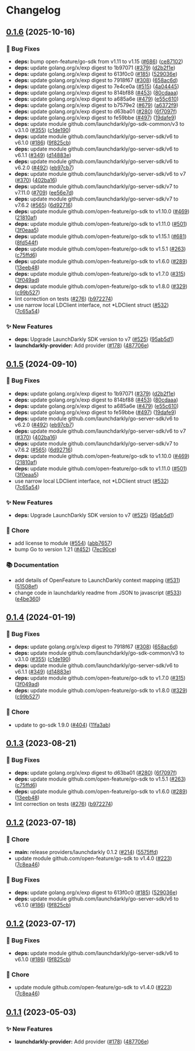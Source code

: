 # Changelog

## [0.1.6](https://github.com/gioddiggi/go-sdk-contrib/compare/providers/launchdarkly-v0.1.5...providers/launchdarkly/v0.1.6) (2025-10-16)


### 🐛 Bug Fixes

* **deps:** bump open-feature/go-sdk from v1.11 to v1.15 ([#686](https://github.com/gioddiggi/go-sdk-contrib/issues/686)) ([ce87102](https://github.com/gioddiggi/go-sdk-contrib/commit/ce871021d0c45d3c992bb00b33c8b7a8e337e9a3))
* **deps:** update golang.org/x/exp digest to 1b97071 ([#379](https://github.com/gioddiggi/go-sdk-contrib/issues/379)) ([d2b2f1e](https://github.com/gioddiggi/go-sdk-contrib/commit/d2b2f1e19d5d6e9168174dc2d0196453a57ecac1))
* **deps:** update golang.org/x/exp digest to 613f0c0 ([#185](https://github.com/gioddiggi/go-sdk-contrib/issues/185)) ([529036e](https://github.com/gioddiggi/go-sdk-contrib/commit/529036e7168726873844c6e0338459f89e00dc08))
* **deps:** update golang.org/x/exp digest to 7918f67 ([#308](https://github.com/gioddiggi/go-sdk-contrib/issues/308)) ([658ac6d](https://github.com/gioddiggi/go-sdk-contrib/commit/658ac6dee60ae9b455ead73e63b70b1cfed0444f))
* **deps:** update golang.org/x/exp digest to 7e4ce0a ([#515](https://github.com/gioddiggi/go-sdk-contrib/issues/515)) ([4a04445](https://github.com/gioddiggi/go-sdk-contrib/commit/4a04445ee4e327bc0cfe497f0d7bab64697b8b61))
* **deps:** update golang.org/x/exp digest to 814bf88 ([#453](https://github.com/gioddiggi/go-sdk-contrib/issues/453)) ([80cdaaa](https://github.com/gioddiggi/go-sdk-contrib/commit/80cdaaa9fa5ffa25eee3dd0de98588ad66aa5f2e))
* **deps:** update golang.org/x/exp digest to a685a6e ([#479](https://github.com/gioddiggi/go-sdk-contrib/issues/479)) ([e55c610](https://github.com/gioddiggi/go-sdk-contrib/commit/e55c610e419589d9bfc3a90089391cbe615d71c7))
* **deps:** update golang.org/x/exp digest to b7579e2 ([#679](https://github.com/gioddiggi/go-sdk-contrib/issues/679)) ([a6372f9](https://github.com/gioddiggi/go-sdk-contrib/commit/a6372f91b262d2f81b90bfa9e76d722ad480378b))
* **deps:** update golang.org/x/exp digest to d63ba01 ([#280](https://github.com/gioddiggi/go-sdk-contrib/issues/280)) ([6f7097f](https://github.com/gioddiggi/go-sdk-contrib/commit/6f7097f898029ceafec486d58f99f682423c7b7c))
* **deps:** update golang.org/x/exp digest to fe59bbe ([#497](https://github.com/gioddiggi/go-sdk-contrib/issues/497)) ([19dafe9](https://github.com/gioddiggi/go-sdk-contrib/commit/19dafe937a0c367a4c2b419b45be27d17d90bce2))
* **deps:** update module github.com/launchdarkly/go-sdk-common/v3 to v3.1.0 ([#355](https://github.com/gioddiggi/go-sdk-contrib/issues/355)) ([c1de190](https://github.com/gioddiggi/go-sdk-contrib/commit/c1de190948cb33d9e5fd04a3ffad2e770844d16a))
* **deps:** update module github.com/launchdarkly/go-server-sdk/v6 to v6.1.0 ([#186](https://github.com/gioddiggi/go-sdk-contrib/issues/186)) ([9f825cb](https://github.com/gioddiggi/go-sdk-contrib/commit/9f825cb7e612f7895322934259b02f2984e661e8))
* **deps:** update module github.com/launchdarkly/go-server-sdk/v6 to v6.1.1 ([#349](https://github.com/gioddiggi/go-sdk-contrib/issues/349)) ([d14883e](https://github.com/gioddiggi/go-sdk-contrib/commit/d14883eb37c18a46852cd713e2538151f5d797ec))
* **deps:** update module github.com/launchdarkly/go-server-sdk/v6 to v6.2.0 ([#492](https://github.com/gioddiggi/go-sdk-contrib/issues/492)) ([eb97cb7](https://github.com/gioddiggi/go-sdk-contrib/commit/eb97cb7a31145156d403ae7cf99843908f429040))
* **deps:** update module github.com/launchdarkly/go-server-sdk/v6 to v7 ([#370](https://github.com/gioddiggi/go-sdk-contrib/issues/370)) ([402ba16](https://github.com/gioddiggi/go-sdk-contrib/commit/402ba1610fd0d1a734d166da17544495a2c7628f))
* **deps:** update module github.com/launchdarkly/go-server-sdk/v7 to v7.11.0 ([#709](https://github.com/gioddiggi/go-sdk-contrib/issues/709)) ([ee56e7d](https://github.com/gioddiggi/go-sdk-contrib/commit/ee56e7d52eaef4901cc39083dd244fd476707899))
* **deps:** update module github.com/launchdarkly/go-server-sdk/v7 to v7.6.2 ([#565](https://github.com/gioddiggi/go-sdk-contrib/issues/565)) ([6d92716](https://github.com/gioddiggi/go-sdk-contrib/commit/6d927163c15143419e88c96f7931ebb5ad7b03c7))
* **deps:** update module github.com/open-feature/go-sdk to v1.10.0 ([#469](https://github.com/gioddiggi/go-sdk-contrib/issues/469)) ([21810af](https://github.com/gioddiggi/go-sdk-contrib/commit/21810afc33fce9a3940ec9dc59e65f140fcbaa57))
* **deps:** update module github.com/open-feature/go-sdk to v1.11.0 ([#501](https://github.com/gioddiggi/go-sdk-contrib/issues/501)) ([3f0eaa5](https://github.com/gioddiggi/go-sdk-contrib/commit/3f0eaa575500baa663dc24dbfc6cf8214565471f))
* **deps:** update module github.com/open-feature/go-sdk to v1.15.1 ([#681](https://github.com/gioddiggi/go-sdk-contrib/issues/681)) ([8fd544f](https://github.com/gioddiggi/go-sdk-contrib/commit/8fd544ff81fd25eed655a214aa1ae1906a436f0d))
* **deps:** update module github.com/open-feature/go-sdk to v1.5.1 ([#263](https://github.com/gioddiggi/go-sdk-contrib/issues/263)) ([c75ffd6](https://github.com/gioddiggi/go-sdk-contrib/commit/c75ffd6017689a86860dec92c1a1564b6145f0c9))
* **deps:** update module github.com/open-feature/go-sdk to v1.6.0 ([#289](https://github.com/gioddiggi/go-sdk-contrib/issues/289)) ([13eeb48](https://github.com/gioddiggi/go-sdk-contrib/commit/13eeb482ee3d69c5fb8100563501c2250b6454f1))
* **deps:** update module github.com/open-feature/go-sdk to v1.7.0 ([#315](https://github.com/gioddiggi/go-sdk-contrib/issues/315)) ([3f049ad](https://github.com/gioddiggi/go-sdk-contrib/commit/3f049ad34e93c3b9b9d4cf5a2e56f3777eb858e6))
* **deps:** update module github.com/open-feature/go-sdk to v1.8.0 ([#329](https://github.com/gioddiggi/go-sdk-contrib/issues/329)) ([c99b527](https://github.com/gioddiggi/go-sdk-contrib/commit/c99b52728bad9dce52bfb78a08ae5f4eea83a397))
* lint correction on tests ([#276](https://github.com/gioddiggi/go-sdk-contrib/issues/276)) ([b972274](https://github.com/gioddiggi/go-sdk-contrib/commit/b972274655638dd09c90b5974a9f8aca0b04ca13))
* use narrow local LDClient interface, not *LDClient struct ([#532](https://github.com/gioddiggi/go-sdk-contrib/issues/532)) ([7c65a54](https://github.com/gioddiggi/go-sdk-contrib/commit/7c65a549a301a2be69380f4f0f14d9b6cdf35dda))


### ✨ New Features

* **deps:** Upgrade LaunchDarkly SDK version to v7 ([#525](https://github.com/gioddiggi/go-sdk-contrib/issues/525)) ([95ab5d1](https://github.com/gioddiggi/go-sdk-contrib/commit/95ab5d139aab4722873cf54df4d6c1e0948034bd))
* **launchdarkly-provider:** Add provider ([#178](https://github.com/gioddiggi/go-sdk-contrib/issues/178)) ([487706e](https://github.com/gioddiggi/go-sdk-contrib/commit/487706ec09a85a000edae25abb79b0928262413c))

## [0.1.5](https://github.com/open-feature/go-sdk-contrib/compare/providers/launchdarkly/v0.1.4...providers/launchdarkly/v0.1.5) (2024-09-10)


### 🐛 Bug Fixes

* **deps:** update golang.org/x/exp digest to 1b97071 ([#379](https://github.com/open-feature/go-sdk-contrib/issues/379)) ([d2b2f1e](https://github.com/open-feature/go-sdk-contrib/commit/d2b2f1e19d5d6e9168174dc2d0196453a57ecac1))
* **deps:** update golang.org/x/exp digest to 814bf88 ([#453](https://github.com/open-feature/go-sdk-contrib/issues/453)) ([80cdaaa](https://github.com/open-feature/go-sdk-contrib/commit/80cdaaa9fa5ffa25eee3dd0de98588ad66aa5f2e))
* **deps:** update golang.org/x/exp digest to a685a6e ([#479](https://github.com/open-feature/go-sdk-contrib/issues/479)) ([e55c610](https://github.com/open-feature/go-sdk-contrib/commit/e55c610e419589d9bfc3a90089391cbe615d71c7))
* **deps:** update golang.org/x/exp digest to fe59bbe ([#497](https://github.com/open-feature/go-sdk-contrib/issues/497)) ([19dafe9](https://github.com/open-feature/go-sdk-contrib/commit/19dafe937a0c367a4c2b419b45be27d17d90bce2))
* **deps:** update module github.com/launchdarkly/go-server-sdk/v6 to v6.2.0 ([#492](https://github.com/open-feature/go-sdk-contrib/issues/492)) ([eb97cb7](https://github.com/open-feature/go-sdk-contrib/commit/eb97cb7a31145156d403ae7cf99843908f429040))
* **deps:** update module github.com/launchdarkly/go-server-sdk/v6 to v7 ([#370](https://github.com/open-feature/go-sdk-contrib/issues/370)) ([402ba16](https://github.com/open-feature/go-sdk-contrib/commit/402ba1610fd0d1a734d166da17544495a2c7628f))
* **deps:** update module github.com/launchdarkly/go-server-sdk/v7 to v7.6.2 ([#565](https://github.com/open-feature/go-sdk-contrib/issues/565)) ([6d92716](https://github.com/open-feature/go-sdk-contrib/commit/6d927163c15143419e88c96f7931ebb5ad7b03c7))
* **deps:** update module github.com/open-feature/go-sdk to v1.10.0 ([#469](https://github.com/open-feature/go-sdk-contrib/issues/469)) ([21810af](https://github.com/open-feature/go-sdk-contrib/commit/21810afc33fce9a3940ec9dc59e65f140fcbaa57))
* **deps:** update module github.com/open-feature/go-sdk to v1.11.0 ([#501](https://github.com/open-feature/go-sdk-contrib/issues/501)) ([3f0eaa5](https://github.com/open-feature/go-sdk-contrib/commit/3f0eaa575500baa663dc24dbfc6cf8214565471f))
* use narrow local LDClient interface, not *LDClient struct ([#532](https://github.com/open-feature/go-sdk-contrib/issues/532)) ([7c65a54](https://github.com/open-feature/go-sdk-contrib/commit/7c65a549a301a2be69380f4f0f14d9b6cdf35dda))


### ✨ New Features

* **deps:** Upgrade LaunchDarkly SDK version to v7 ([#525](https://github.com/open-feature/go-sdk-contrib/issues/525)) ([95ab5d1](https://github.com/open-feature/go-sdk-contrib/commit/95ab5d139aab4722873cf54df4d6c1e0948034bd))


### 🧹 Chore

* add license to module ([#554](https://github.com/open-feature/go-sdk-contrib/issues/554)) ([abb7657](https://github.com/open-feature/go-sdk-contrib/commit/abb76571c373582f36837587400104eb754c01b9))
* bump Go to version 1.21 ([#452](https://github.com/open-feature/go-sdk-contrib/issues/452)) ([7ec90ce](https://github.com/open-feature/go-sdk-contrib/commit/7ec90ce4f9b06670187561afd9e342eed4228be1))


### 📚 Documentation

* add details of OpenFeature to LaunchDarkly context mapping ([#531](https://github.com/open-feature/go-sdk-contrib/issues/531)) ([51508ef](https://github.com/open-feature/go-sdk-contrib/commit/51508ef682388ca50981ae02cf844c642dd57842))
* change code in launchdarkly readme from JSON to javascript ([#533](https://github.com/open-feature/go-sdk-contrib/issues/533)) ([e4be360](https://github.com/open-feature/go-sdk-contrib/commit/e4be3605983c4fc10dd8c944b2f790743015af15))

## [0.1.4](https://github.com/open-feature/go-sdk-contrib/compare/providers/launchdarkly/v0.1.3...providers/launchdarkly/v0.1.4) (2024-01-19)


### 🐛 Bug Fixes

* **deps:** update golang.org/x/exp digest to 7918f67 ([#308](https://github.com/open-feature/go-sdk-contrib/issues/308)) ([658ac6d](https://github.com/open-feature/go-sdk-contrib/commit/658ac6dee60ae9b455ead73e63b70b1cfed0444f))
* **deps:** update module github.com/launchdarkly/go-sdk-common/v3 to v3.1.0 ([#355](https://github.com/open-feature/go-sdk-contrib/issues/355)) ([c1de190](https://github.com/open-feature/go-sdk-contrib/commit/c1de190948cb33d9e5fd04a3ffad2e770844d16a))
* **deps:** update module github.com/launchdarkly/go-server-sdk/v6 to v6.1.1 ([#349](https://github.com/open-feature/go-sdk-contrib/issues/349)) ([d14883e](https://github.com/open-feature/go-sdk-contrib/commit/d14883eb37c18a46852cd713e2538151f5d797ec))
* **deps:** update module github.com/open-feature/go-sdk to v1.7.0 ([#315](https://github.com/open-feature/go-sdk-contrib/issues/315)) ([3f049ad](https://github.com/open-feature/go-sdk-contrib/commit/3f049ad34e93c3b9b9d4cf5a2e56f3777eb858e6))
* **deps:** update module github.com/open-feature/go-sdk to v1.8.0 ([#329](https://github.com/open-feature/go-sdk-contrib/issues/329)) ([c99b527](https://github.com/open-feature/go-sdk-contrib/commit/c99b52728bad9dce52bfb78a08ae5f4eea83a397))


### 🧹 Chore

* update to go-sdk 1.9.0 ([#404](https://github.com/open-feature/go-sdk-contrib/issues/404)) ([11fa3ab](https://github.com/open-feature/go-sdk-contrib/commit/11fa3aba065a6dd81caca30e76efc16fb64a25e3))

## [0.1.3](https://github.com/open-feature/go-sdk-contrib/compare/providers/launchdarkly/v0.1.2...providers/launchdarkly/v0.1.3) (2023-08-21)


### 🐛 Bug Fixes

* **deps:** update golang.org/x/exp digest to d63ba01 ([#280](https://github.com/open-feature/go-sdk-contrib/issues/280)) ([6f7097f](https://github.com/open-feature/go-sdk-contrib/commit/6f7097f898029ceafec486d58f99f682423c7b7c))
* **deps:** update module github.com/open-feature/go-sdk to v1.5.1 ([#263](https://github.com/open-feature/go-sdk-contrib/issues/263)) ([c75ffd6](https://github.com/open-feature/go-sdk-contrib/commit/c75ffd6017689a86860dec92c1a1564b6145f0c9))
* **deps:** update module github.com/open-feature/go-sdk to v1.6.0 ([#289](https://github.com/open-feature/go-sdk-contrib/issues/289)) ([13eeb48](https://github.com/open-feature/go-sdk-contrib/commit/13eeb482ee3d69c5fb8100563501c2250b6454f1))
* lint correction on tests ([#276](https://github.com/open-feature/go-sdk-contrib/issues/276)) ([b972274](https://github.com/open-feature/go-sdk-contrib/commit/b972274655638dd09c90b5974a9f8aca0b04ca13))

## [0.1.2](https://github.com/open-feature/go-sdk-contrib/compare/providers/launchdarkly/v0.1.1...providers/launchdarkly/v0.1.2) (2023-07-18)


### 🧹 Chore

* **main:** release providers/launchdarkly 0.1.2 ([#214](https://github.com/open-feature/go-sdk-contrib/issues/214)) ([5575ffd](https://github.com/open-feature/go-sdk-contrib/commit/5575ffdaa99775ebb30fb590f7d3e609c680bced))
* update module github.com/open-feature/go-sdk to v1.4.0 ([#223](https://github.com/open-feature/go-sdk-contrib/issues/223)) ([7c8ea46](https://github.com/open-feature/go-sdk-contrib/commit/7c8ea46e3e094f746dbf6d80ba6a1b606314e8d7))


### 🐛 Bug Fixes

* **deps:** update golang.org/x/exp digest to 613f0c0 ([#185](https://github.com/open-feature/go-sdk-contrib/issues/185)) ([529036e](https://github.com/open-feature/go-sdk-contrib/commit/529036e7168726873844c6e0338459f89e00dc08))
* **deps:** update module github.com/launchdarkly/go-server-sdk/v6 to v6.1.0 ([#186](https://github.com/open-feature/go-sdk-contrib/issues/186)) ([9f825cb](https://github.com/open-feature/go-sdk-contrib/commit/9f825cb7e612f7895322934259b02f2984e661e8))

## [0.1.2](https://github.com/open-feature/go-sdk-contrib/compare/providers/launchdarkly/v0.1.1...providers/launchdarkly/v0.1.2) (2023-07-17)


### 🐛 Bug Fixes

* **deps:** update module github.com/launchdarkly/go-server-sdk/v6 to v6.1.0 ([#186](https://github.com/open-feature/go-sdk-contrib/issues/186)) ([9f825cb](https://github.com/open-feature/go-sdk-contrib/commit/9f825cb7e612f7895322934259b02f2984e661e8))


### 🧹 Chore

* update module github.com/open-feature/go-sdk to v1.4.0 ([#223](https://github.com/open-feature/go-sdk-contrib/issues/223)) ([7c8ea46](https://github.com/open-feature/go-sdk-contrib/commit/7c8ea46e3e094f746dbf6d80ba6a1b606314e8d7))

## [0.1.1](https://github.com/open-feature/go-sdk-contrib/compare/providers/launchdarkly-v0.1.0...providers/launchdarkly/v0.1.1) (2023-05-03)


### ✨ New Features

* **launchdarkly-provider:** Add provider ([#178](https://github.com/open-feature/go-sdk-contrib/issues/178)) ([487706e](https://github.com/open-feature/go-sdk-contrib/commit/487706ec09a85a000edae25abb79b0928262413c))
